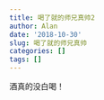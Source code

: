 ```yaml
---
title: 喝了就的师兄真帅2
author: Alan
date: '2018-10-30'
slug: 喝了就的师兄真帅
categories: []
tags: []
---
```

酒真的没白喝！